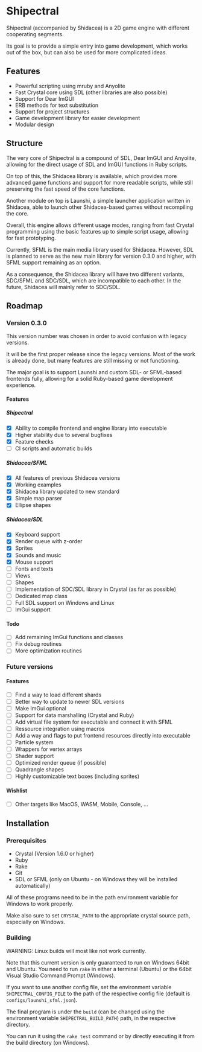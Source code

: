 # Shipectral

Shipectral (accompanied by Shidacea) is a 2D game engine with different cooperating segments.

Its goal is to provide a simple entry into game development, which works out of the box, but
can also be used for more complicated ideas.

## Features

* Powerful scripting using mruby and Anyolite
* Fast Crystal core using SDL (other libraries are also possible)
* Support for Dear ImGUI
* ERB methods for text substitution
* Support for project structures
* Game development library for easier development
* Modular design

## Structure

The very core of Shipectral is a compound of SDL, Dear ImGUI and Anyolite,
allowing for the direct usage of SDL and ImGUI functions in Ruby scripts.

On top of this, the Shidacea library is available,
which provides more advanced game functions and support
for more readable scripts, while still preserving the fast speed of
the core functions.

Another module on top is Launshi, a simple launcher application
written in Shidacea, able to launch other Shidacea-based games
without recompiling the core.

Overall, this engine allows different usage modes, ranging from fast
Crystal programming using the basic features up to simple script
usage, allowing for fast prototyping.

Currently, SFML is the main media library used for Shidacea.
However, SDL is planned to serve as the new main library for
version 0.3.0 and higher, with SFML support remaining as an option.

As a consequence, the Shidacea library will have two different
variants, SDC/SFML and SDC/SDL, which are incompatible to each other.
In the future, Shidacea will mainly refer to SDC/SDL.

## Roadmap

### Version 0.3.0

This version number was chosen in order to avoid confusion with legacy versions.

It will be the first proper release since the legacy versions. Most of the work
is already done, but many features are still missing or not functioning.

The major goal is to support Launshi and custom SDL- or SFML-based frontends fully,
allowing for a solid Ruby-based game development experience.

#### Features

##### Shipectral

* [X] Ability to compile frontend and engine library into executable
* [X] Higher stability due to several bugfixes
* [X] Feature checks
* [ ] CI scripts and automatic builds

##### Shidacea/SFML

* [X] All features of previous Shidacea versions
* [X] Working examples
* [X] Shidacea library updated to new standard
* [X] Simple map parser
* [X] Ellipse shapes

##### Shidacea/SDL

* [X] Keyboard support
* [X] Render queue with z-order
* [X] Sprites
* [X] Sounds and music
* [X] Mouse support
* [ ] Fonts and texts
* [ ] Views
* [ ] Shapes
* [ ] Implementation of SDC/SDL library in Crystal (as far as possible)
* [ ] Dedicated map class
* [ ] Full SDL support on Windows and Linux
* [ ] ImGui support

#### Todo

* [ ] Add remaining ImGui functions and classes
* [ ] Fix debug routines
* [ ] More optimization routines

### Future versions

#### Features

* [ ] Find a way to load different shards
* [ ] Better way to update to newer SDL versions
* [ ] Make ImGui optional
* [ ] Support for data marshalling (Crystal and Ruby)
* [ ] Add virtual file system for executable and connect it with SFML
* [ ] Ressource integration using macros
* [ ] Add a way and flags to put frontend resources directly into executable
* [ ] Particle system
* [ ] Wrappers for vertex arrays
* [ ] Shader support
* [ ] Optimized render queue (if possible)
* [ ] Quadrangle shapes
* [ ] Highly customizable text boxes (including sprites)

#### Wishlist

* [ ] Other targets like MacOS, WASM, Mobile, Console, ...

## Installation

### Prerequisites

* Crystal (Version 1.6.0 or higher)
* Ruby
* Rake
* Git
* SDL or SFML (only on Ubuntu - on Windows they will be installed automatically)

All of these programs need to be in the path environment variable for Windows to work properly.

Make also sure to set `CRYSTAL_PATH` to the appropriate crystal source path, especially on Windows.

### Building

WARNING: Linux builds will most like not work currently.

Note that this current version is only guaranteed to run on Windows 64bit and Ubuntu.
You need to run `rake` in either a terminal (Ubuntu) or the 64bit Visual Studio Command Prompt (Windows).

If you want to use another config file, set the environment variable `SHIPECTRAL_CONFIG_FILE`
to the path of the respective config file (default is `configs/launshi_sfml.json`).

The final program is under the `build` (can be changed using the environment variable `SHIPECTRAL_BUILD_PATH`)
path, in the respective directory.

You can run it using the `rake test` command or by directly executing it from the build directory (on Windows).
